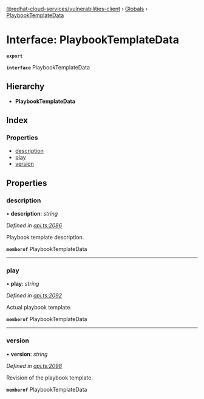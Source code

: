 [@redhat-cloud-services/vulnerabilities-client](../README.md) › [Globals](../globals.md) › [PlaybookTemplateData](playbooktemplatedata.md)

# Interface: PlaybookTemplateData

**`export`** 

**`interface`** PlaybookTemplateData

## Hierarchy

* **PlaybookTemplateData**

## Index

### Properties

* [description](playbooktemplatedata.md#description)
* [play](playbooktemplatedata.md#play)
* [version](playbooktemplatedata.md#version)

## Properties

###  description

• **description**: *string*

*Defined in [api.ts:2086](https://github.com/RedHatInsights/javascript-clients/blob/master/packages/vulnerabilities/api.ts#L2086)*

Playbook template description.

**`memberof`** PlaybookTemplateData

___

###  play

• **play**: *string*

*Defined in [api.ts:2092](https://github.com/RedHatInsights/javascript-clients/blob/master/packages/vulnerabilities/api.ts#L2092)*

Actual playbook template.

**`memberof`** PlaybookTemplateData

___

###  version

• **version**: *string*

*Defined in [api.ts:2098](https://github.com/RedHatInsights/javascript-clients/blob/master/packages/vulnerabilities/api.ts#L2098)*

Revision of the playbook template.

**`memberof`** PlaybookTemplateData
